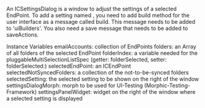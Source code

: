 An ICSettingsDialog is a window to adjust the settings of a selected EndPoint.
To add a setting named <name>, you need to add build method for the user interface as a message called build<name>. This message needs to be added to 'uiBuilders'. You also need a save<name> message that needs to be added to saveActions.

Instance Variables
	emailAccounts: 		collection of EndPoints
	folders:					an Array of all folders of the selected EndPoint
	folderIndex:			a variable needed for the pluggableMultiSelectionListSpec (getter: folderSelected, setter: folderSelected:)
	selectedEndPoint:		an ICEndPoint
	selectedNotSyncedFolders:	a collection of the not-to-be-synced folders
	selectedSetting:		the selected setting to be shown on the right of the window
	settingsDialogMorph:	morph to be used for UI-Testing (Morphic-Testing-Framework)
	settingsPanelWidget:	widget on the right of the window where a selected setting is displayed